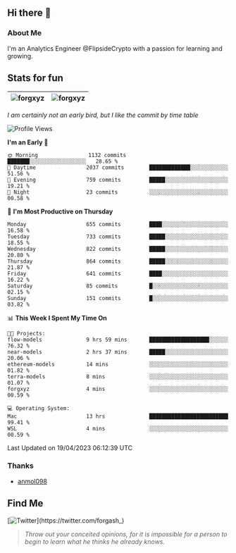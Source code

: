 ## Hi there 👋

### About Me

I'm an Analytics Engineer @FlipsideCrypto with a passion for learning and growing.
  
## Stats for fun

| <img align="center" src="https://github-readme-streak-stats.herokuapp.com/?user=forgxyz&theme=tokyonight" alt="forgxyz" /> | <img align="center" src="https://github-readme-stats.vercel.app/api?username=forgxyz&theme=tokyonight&show_icons=true" alt="forgxyz" /> |
| ------------- |------------- |

*I am certainly not an early bird, but I like the commit by time table*  

<!--START_SECTION:waka-->
![Profile Views](http://img.shields.io/badge/Profile%20Views-10-blue)

**I'm an Early 🐤** 

```text
🌞 Morning                1132 commits        ███████░░░░░░░░░░░░░░░░░░   28.65 % 
🌆 Daytime                2037 commits        █████████████░░░░░░░░░░░░   51.56 % 
🌃 Evening                759 commits         █████░░░░░░░░░░░░░░░░░░░░   19.21 % 
🌙 Night                  23 commits          ░░░░░░░░░░░░░░░░░░░░░░░░░   00.58 % 
```
📅 **I'm Most Productive on Thursday** 

```text
Monday                   655 commits         ████░░░░░░░░░░░░░░░░░░░░░   16.58 % 
Tuesday                  733 commits         █████░░░░░░░░░░░░░░░░░░░░   18.55 % 
Wednesday                822 commits         █████░░░░░░░░░░░░░░░░░░░░   20.80 % 
Thursday                 864 commits         █████░░░░░░░░░░░░░░░░░░░░   21.87 % 
Friday                   641 commits         ████░░░░░░░░░░░░░░░░░░░░░   16.22 % 
Saturday                 85 commits          █░░░░░░░░░░░░░░░░░░░░░░░░   02.15 % 
Sunday                   151 commits         █░░░░░░░░░░░░░░░░░░░░░░░░   03.82 % 
```


📊 **This Week I Spent My Time On** 

```text
🐱‍💻 Projects: 
flow-models              9 hrs 59 mins       ███████████████████░░░░░░   76.32 % 
near-models              2 hrs 37 mins       █████░░░░░░░░░░░░░░░░░░░░   20.06 % 
ethereum-models          14 mins             ░░░░░░░░░░░░░░░░░░░░░░░░░   01.82 % 
terra-models             8 mins              ░░░░░░░░░░░░░░░░░░░░░░░░░   01.07 % 
forgxyz                  4 mins              ░░░░░░░░░░░░░░░░░░░░░░░░░   00.59 % 

💻 Operating System: 
Mac                      13 hrs              █████████████████████████   99.41 % 
WSL                      4 mins              ░░░░░░░░░░░░░░░░░░░░░░░░░   00.59 % 
```


 Last Updated on 19/04/2023 06:12:39 UTC
<!--END_SECTION:waka-->

### Thanks
 - [anmol098](https://github.com/anmol098/waka-readme-stats/)
  
## Find Me
[![Twitter](https://img.shields.io/twitter/url/https/twitter.com/forgash_.svg?style=social&label=Follow%20%40forgash_)](https://twitter.com/forgash_)


> *Throw out your conceited opinions, for it is impossible for a person to begin to learn what he thinks he already knows.* 

